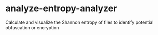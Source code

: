 # analyze-entropy-analyzer
Calculate and visualize the Shannon entropy of files to identify potential obfuscation or encryption
